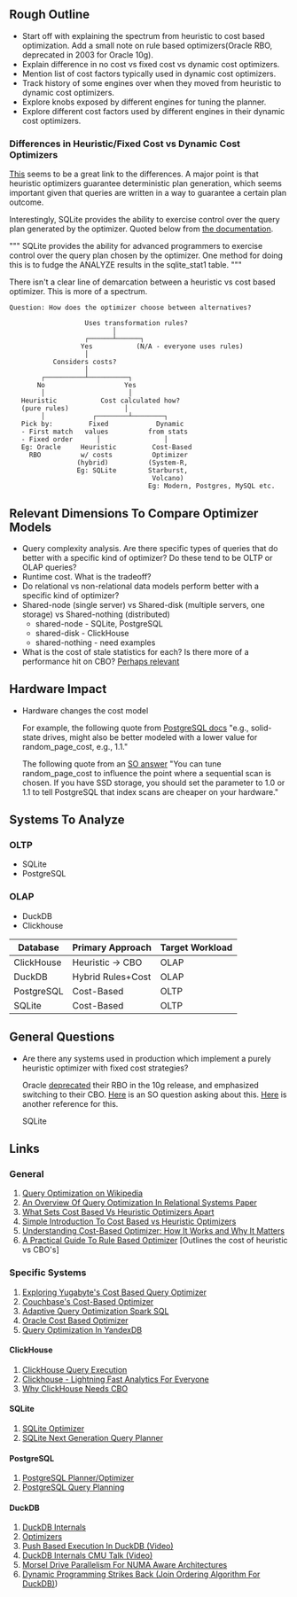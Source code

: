 ## Rough Outline

- Start off with explaining the spectrum from heuristic to cost based optimization. Add a small note on rule based optimizers(Oracle RBO, deprecated in 2003 for Oracle 10g).
- Explain difference in no cost vs fixed cost vs dynamic cost optimizers.
- Mention list of cost factors typically used in dynamic cost optimizers.
- Track history of some engines over when they moved from heuristic to dynamic cost optimizers.
- Explore knobs exposed by different engines for tuning the planner.
- Explore different cost factors used by different engines in their dynamic cost optimizers.

### Differences in Heuristic/Fixed Cost vs Dynamic Cost Optimizers

[This](https://celerdata.com/glossary/rule-based-optimizer) seems to be a great link to the differences. A major point is that heuristic optimizers guarantee deterministic plan generation, which seems important given that queries are written in a way to guarantee a certain plan outcome.

Interestingly, SQLite provides the ability to exercise control over the query plan generated by the optimizer. Quoted below from [the documentation](https://www.sqlite.org/optoverview.html).

"""
SQLite provides the ability for advanced programmers to exercise control over the query plan chosen by the optimizer. One method for doing this is to fudge the ANALYZE results in the sqlite_stat1 table.
"""

 There isn't a clear line of demarcation between a heuristic vs cost based optimizer. This is more of a spectrum.

 ```text
 Question: How does the optimizer choose between alternatives?

                    Uses transformation rules?
                           │
                    ┌──────┴──────┐
                   Yes           (N/A - everyone uses rules)
                    │
            Considers costs?
                    │
         ┌──────────┴──────────┐
        No                    Yes
         │                     │
    Heuristic           Cost calculated how?
    (pure rules)              │
         │            ┌────────┴────────┐
    Pick by:         Fixed            Dynamic
    - First match   values          from stats
    - Fixed order      │                │
    Eg: Oracle     Heuristic         Cost-Based
      RBO          w/ costs          Optimizer
                  (hybrid)          (System-R,
                  Eg: SQLite        Starburst,
                                     Volcano)
                                    Eg: Modern, Postgres, MySQL etc.
```                                     

## Relevant Dimensions To Compare Optimizer Models

- Query complexity analysis. Are there specific types of queries that do better with a specific kind of optimizer? Do these tend to be OLTP or OLAP queries?
- Runtime cost. What is the tradeoff?
- Do relational vs non-relational data models perform better with a specific kind of optimizer?
- Shared-node (single server) vs Shared-disk (multiple servers, one storage) vs Shared-nothing (distributed)
  - shared-node - SQLite, PostgreSQL
  - shared-disk - ClickHouse
  - shared-nothing - need examples
- What is the cost of stale statistics for each? Is there more of a performance hit on CBO? [Perhaps relevant](https://medium.com/nazar-io/sql-performance-killers-stale-statistics-f735411facc8)

## Hardware Impact

- Hardware changes the cost model 

  For example, the following quote from [PostgreSQL docs](https://www.postgresql.org/docs/current/runtime-config-query.html#GUC-RANDOM-PAGE-COST)
  "e.g., solid-state drives, might also be better modeled with a lower value for random_page_cost, e.g., 1.1."

  The following quote from an [SO answer](https://stackoverflow.com/questions/66820661/index-scan-vs-sequential-scan-in-postgres)
  "You can tune random_page_cost to influence the point where a sequential scan is chosen. If you have SSD storage, you should set the parameter to 1.0 or 1.1 to tell PostgreSQL that index scans are cheaper on your hardware."

## Systems To Analyze

### OLTP
- SQLite
- PostgreSQL

### OLAP
- DuckDB
- Clickhouse

| Database | Primary Approach | Target Workload |
|----------|------------------|-----------------|
| ClickHouse | Heuristic → CBO | OLAP |
| DuckDB | Hybrid Rules+Cost | OLAP |
| PostgreSQL | Cost-Based | OLTP |
| SQLite | Cost-Based | OLTP |

## General Questions

- Are there any systems used in production which implement a purely heuristic optimizer with fixed cost strategies?

  Oracle [deprecated](https://docs.oracle.com/cd/B13789_01/server.101/b10752/whatsnew.htm) their RBO in the 10g release, and emphasized switching to their CBO. [Here](https://stackoverflow.com/questions/493492/oracle-10-optimizer-from-rule-to-cost-why) is an SO question asking about this. [Here](https://www.relationaldbdesign.com/sql-tuning/module7/rule-based-optimizer.php) is another reference for this.

  SQLite 

## Links

### General

1. [Query Optimization on Wikipedia](https://en.wikipedia.org/wiki/Query_optimization)
1. [An Overview Of Query Optimization In Relational Systems Paper](https://web.stanford.edu/class/cs345d-01/rl/chaudhuri98.pdf)
1. [What Sets Cost Based Vs Heuristic Optimizers Apart](https://celerdata.com/glossary/cost-based-optimizer-vs-rule-based-optimizer)
1. [Simple Introduction To Cost Based vs Heuristic Optimizers](https://dzone.com/articles/optimizing-database-queries-exploring-the-heuristi)
1. [Understanding Cost-Based Optimizer: How It Works and Why It Matters](https://celerdata.com/glossary/cost-based-optimizer)
1. [A Practical Guide To Rule Based Optimizer](https://celerdata.com/glossary/rule-based-optimizer) [Outlines the cost of heuristic vs CBO's]

### Specific Systems

1. [Exploring Yugabyte's Cost Based Query Optimizer](https://www.yugabyte.com/blog/yugabytedb-cost-based-optimizer/)
1. [Couchbase's Cost-Based Optimizer](https://docs.couchbase.com/cloud/n1ql/n1ql-language-reference/cost-based-optimizer.html)
1. [Adaptive Query Optimization Spark SQL](https://www.databricks.com/blog/2020/05/29/adaptive-query-execution-speeding-up-spark-sql-at-runtime.html)
1. [Oracle Cost Based Optimizer](https://docs.oracle.com/cd/E98457_01/opera_5_6_core_help/cost_based_optimizer.htm)
1. [Query Optimization In YandexDB](https://ydb.tech/docs/en/concepts/optimizer)

#### ClickHouse

1. [ClickHouse Query Execution](https://clickhouse.com/docs/guides/developer/understanding-query-execution-with-the-analyzer#analyzer)
1. [Clickhouse - Lightning Fast Analytics For Everyone](https://www.vldb.org/pvldb/vol17/p3731-schulze.pdf)
1. [Why ClickHouse Needs CBO](http://jackywoo.cn/why-we-need-cbo-optimizer-en/)

#### SQLite

1. [SQLite Optimizer](https://www.sqlite.org/optoverview.html)
1. [SQLite Next Generation Query Planner](https://www.sqlite.org/queryplanner-ng.html)

#### PostgreSQL

1. [PostgreSQL Planner/Optimizer](https://www.postgresql.org/docs/current/planner-optimizer.html)
1. [PostgreSQL Query Planning](https://www.postgresql.org/docs/current/runtime-config-query.html)

#### DuckDB

1. [DuckDB Internals](https://duckdb.org/docs/stable/internals/overview.html)
1. [Optimizers](https://duckdb.org/2024/11/14/optimizers.html)
1. [Push Based Execution In DuckDB (Video)](https://www.youtube.com/watch?v=1kDrPgRUuEI)
1. [DuckDB Internals CMU Talk (Video)](https://www.youtube.com/watch?v=bZOvAKGkzpQ)
1. [Morsel Drive Parallelism For NUMA Aware Architectures](https://db.in.tum.de/~leis/papers/morsels.pdf)
1. [Dynamic Programming Strikes Back (Join Ordering Algorithm For DuckDB)](https://15721.courses.cs.cmu.edu/spring2020/papers/20-optimizer2/p539-moerkotte.pdf))